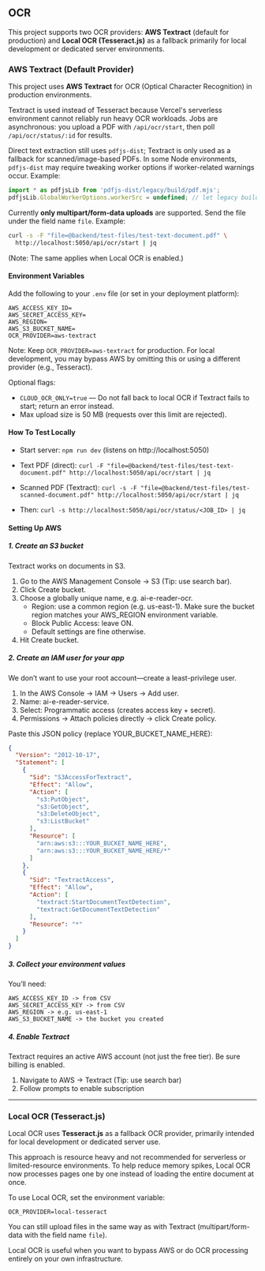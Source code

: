 ## OCR

This project supports two OCR providers: **AWS Textract** (default for production) and **Local OCR (Tesseract.js)** as a fallback primarily for local development or dedicated server environments.

### AWS Textract (Default Provider)

This project uses **AWS Textract** for OCR (Optical Character Recognition) in production environments.

Textract is used instead of Tesseract because Vercel's serverless environment cannot reliably run heavy OCR workloads. Jobs are asynchronous: you upload a PDF with `/api/ocr/start`, then poll `/api/ocr/status/:id` for results.

Direct text extraction still uses `pdfjs-dist`; Textract is only used as a fallback for scanned/image-based PDFs. In some Node environments, `pdfjs-dist` may require tweaking worker options if worker-related warnings occur. Example:

```js
import * as pdfjsLib from 'pdfjs-dist/legacy/build/pdf.mjs';
pdfjsLib.GlobalWorkerOptions.workerSrc = undefined; // let legacy build manage the worker in Node
```

Currently **only multipart/form-data uploads** are supported. Send the file under the field name `file`. Example:

```bash
curl -s -F "file=@backend/test-files/test-text-document.pdf" \
  http://localhost:5050/api/ocr/start | jq
```

(Note: The same applies when Local OCR is enabled.)

#### Environment Variables

Add the following to your `.env` file (or set in your deployment platform):

```env
AWS_ACCESS_KEY_ID=
AWS_SECRET_ACCESS_KEY=
AWS_REGION=
AWS_S3_BUCKET_NAME=
OCR_PROVIDER=aws-textract
```

Note: Keep `OCR_PROVIDER=aws-textract` for production. For local development, you may bypass AWS by omitting this or using a different provider (e.g., Tesseract).

Optional flags:
- `CLOUD_OCR_ONLY=true` — Do not fall back to local OCR if Textract fails to start; return an error instead.
- Max upload size is 50 MB (requests over this limit are rejected).

#### How To Test Locally

- Start server: `npm run dev` (listens on http://localhost:5050)

- Text PDF (direct): `curl -F "file=@backend/test-files/test-text-document.pdf" http://localhost:5050/api/ocr/start | jq`

- Scanned PDF (Textract): `curl -s -F "file=@backend/test-files/test-scanned-document.pdf" http://localhost:5050/api/ocr/start | jq`
- Then: `curl -s http://localhost:5050/api/ocr/status/<JOB_ID> | jq`

#### Setting Up AWS

##### 1. Create an S3 bucket

Textract works on documents in S3.

1.  Go to the AWS Management Console -> S3 (Tip: use search bar).
2.  Click Create bucket.
3.  Choose a globally unique name, e.g. ai-e-reader-ocr.
    - Region: use a common region (e.g. us-east-1). Make sure the bucket region matches your AWS_REGION environment variable.
    - Block Public Access: leave ON.
    - Default settings are fine otherwise.
4.  Hit Create bucket.

##### 2. Create an IAM user for your app

We don’t want to use your root account—create a least-privilege user.

1.  In the AWS Console -> IAM -> Users -> Add user.
2.  Name: ai-e-reader-service.
3.  Select: Programmatic access (creates access key + secret).
4.  Permissions -> Attach policies directly -> click Create policy.

Paste this JSON policy (replace YOUR_BUCKET_NAME_HERE):

```json
{
  "Version": "2012-10-17",
  "Statement": [
    {
      "Sid": "S3AccessForTextract",
      "Effect": "Allow",
      "Action": [
        "s3:PutObject",
        "s3:GetObject",
        "s3:DeleteObject",
        "s3:ListBucket"
      ],
      "Resource": [
        "arn:aws:s3:::YOUR_BUCKET_NAME_HERE",
        "arn:aws:s3:::YOUR_BUCKET_NAME_HERE/*"
      ]
    },
    {
      "Sid": "TextractAccess",
      "Effect": "Allow",
      "Action": [
        "textract:StartDocumentTextDetection",
        "textract:GetDocumentTextDetection"
      ],
      "Resource": "*"
    }
  ]
}
```

##### 3. Collect your environment values

You’ll need:

```env
AWS_ACCESS_KEY_ID -> from CSV
AWS_SECRET_ACCESS_KEY -> from CSV
AWS_REGION -> e.g. us-east-1
AWS_S3_BUCKET_NAME -> the bucket you created
```

##### 4. Enable Textract

Textract requires an active AWS account (not just the free tier). Be sure billing is enabled.

1.  Navigate to AWS -> Textract (Tip: use search bar)
2.  Follow prompts to enable subscription

---

### Local OCR (Tesseract.js)

Local OCR uses **Tesseract.js** as a fallback OCR provider, primarily intended for local development or dedicated server use.

This approach is resource heavy and not recommended for serverless or limited-resource environments. To help reduce memory spikes, Local OCR now processes pages one by one instead of loading the entire document at once.

To use Local OCR, set the environment variable:

```env
OCR_PROVIDER=local-tesseract
```

You can still upload files in the same way as with Textract (multipart/form-data with the field name `file`).

Local OCR is useful when you want to bypass AWS or do OCR processing entirely on your own infrastructure.
